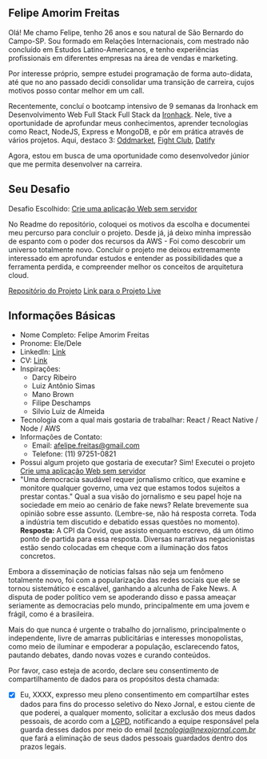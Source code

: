 ## Felipe Amorim Freitas
Olá! Me chamo Felipe, tenho 26 anos e sou natural de São Bernardo do Campo-SP. Sou formado em Relações Internacionais, com mestrado não concluído em Estudos Latino-Americanos, e tenho experiências profissionais em diferentes empresas na área de vendas e marketing. 

Por interesse próprio, sempre estudei programação de forma auto-didata, até que no ano passado decidi consolidar uma transição de carreira, cujos motivos posso contar melhor em um call. 

Recentemente, concluí o bootcamp intensivo de 9 semanas da Ironhack em Desenvolvimento Web Full Stack Full Stack da [Ironhack](https://www.ironhack.com/en/web-development). Nele, tive a oportunidade de aprofundar meus conhecimentos, aprender tecnologias como React, NodeJS, Express e MongoDB, e pôr em prática através de vários projetos. Aqui, destaco 3: [Oddmarket](https://oddmarket.netlify.app/), [Fight Club](https://github.com/sincopeiro/fight-club-game), [Datify](https://gracious-bassi-f1a28d.netlify.app/)

Agora, estou em busca de uma oportunidade como desenvolvedor júnior que me permita desenvolver na carreira.


## Seu Desafio

Desafio Escolhido: [Crie uma aplicação Web sem servidor](https://aws.amazon.com/pt/getting-started/hands-on/build-serverless-web-app-lambda-apigateway-s3-dynamodb-cognito/)

No Readme do repositório, coloquei os motivos da escolha e documentei meu percurso para concluir o projeto. Desde já, já deixo minha impressão de espanto com o poder dos recursos da AWS - Foi como descobrir um universo totalmente novo. Concluir o projeto me deixou extremamente interessado em aprofundar estudos e entender as possibilidades que a ferramenta perdida, e compreender melhor os conceitos de arquitetura cloud.

[Repositório do Projeto](https://github.com/sincopeiro/wildrydes-site)
[Link para o Projeto Live](https://main.dfrg7cickqo1u.amplifyapp.com/)

## Informações Básicas 
- Nome Completo: Felipe Amorim Freitas
- Pronome: Ele/Dele
- LinkedIn: [Link](https://www.linkedin.com/in/affreitas/)
- CV: [Link](https://docs.google.com/document/d/1nrnJniwwnJ8DGYckLx0bWqkVoKUwndrpiKRK3wnfYYk/edit?usp=sharing)
- Inspirações:
	- Darcy Ribeiro
	- Luiz Antônio Simas
	- Mano Brown
	- Filipe Deschamps
	- Silvio Luiz de Almeida
- Tecnologia com a qual mais gostaria de trabalhar: React / React Native / Node / AWS
- Informações de Contato:
	- Email: afelipe.freitas@gmail.com
	- Telefone: (11) 97251-0821
- Possui algum projeto que gostaria de executar? Sim! Executei o projeto [Crie uma aplicação Web sem servidor](https://aws.amazon.com/pt/getting-started/hands-on/build-serverless-web-app-lambda-apigateway-s3-dynamodb-cognito/)
-   "Uma democracia saudável requer jornalismo crítico, que examine e monitore qualquer governo, uma vez que estamos todos sujeitos a prestar contas." Qual a sua visão do jornalismo e seu papel hoje na sociedade em meio ao cenário de fake news? Relate brevemente sua opinião sobre esse assunto. (Lembre-se, não há resposta correta. Toda a indústria tem discutido e debatido essas questões no momento).
**Resposta:** A CPI da Covid, que assisto enquanto escrevo, dá um ótimo ponto de partida para essa resposta. Diversas narrativas negacionistas estão sendo colocadas em cheque com a iluminação dos fatos concretos.

Embora a disseminação de noticias falsas não seja um fenômeno totalmente novo, foi com a popularização das redes sociais que ele se tornou sistemático e escalável, ganhando a alcunha de Fake News. A disputa de poder político vem se apoderando disso e passa ameaçar seriamente as democracias pelo mundo, principalmente em uma jovem e frágil, como é a brasileira.

Mais do que nunca é urgente o trabalho do jornalismo, principalmente o independente, livre de amarras publicitárias e interesses monopolistas, como meio  de iluminar e empoderar a população, esclarecendo fatos, pautando debates, dando novas vozes e curando conteúdos.


Por favor, caso esteja de acordo, declare seu consentimento de compartilhamento de dados para os propósitos desta chamada:

 - [x] Eu, XXXX, expresso meu pleno consentimento em compartilhar estes dados para fins do processo seletivo do Nexo Jornal, e estou ciente de que poderei, a qualquer momento, solicitar a exclusão dos meus dados pessoais, de acordo com a  [LGPD](http://www.planalto.gov.br/ccivil_03/_ato2015-2018/2018/lei/l13709.htm), notificando a equipe responsável pela guarda desses dados por meio do email  _[tecnologia@nexojornal.com.br](mailto:tecnologia@nexojornal.com.br)_  que fará a eliminação de seus dados pessoais guardados dentro dos prazos legais.


